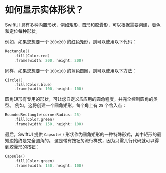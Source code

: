 如何显示实体形状？
===

SwiftUI 具有多种内置形状，例如矩形，圆形和胶囊形，可以根据需要创建，着色和定位每种形状。

例如，如果您想要一个 `200x200` 的红色矩形，则可以使用以下代码：

```swift
Rectangle()
    .fill(Color.red)
    .frame(width: 200, height: 200)
```

同样，如果您想要一个 `100x100` 的蓝色圆圈，则可以使用以下方法：

```swift
Circle()
    .fill(Color.blue)
    .frame(width: 100, height: 100)
```

圆角矩形有专用的形状，可让您自定义应应用的圆角程度，并完全控制圆角的类型。 例如，这将创建一个圆角矩形，每个角上有 `25` 个舍入点：

```swift
RoundedRectangle(cornerRadius: 25)
    .fill(Color.green)
    .frame(width: 150, height: 100)
```

最后，SwiftUI 提供 `Capsule()` 形状作为圆角矩形的一种特殊形式，其中矩形的最短边始终是完全圆角的。 这是带有按钮的流行样式，因为只需几行代码就可以得到胶囊形的按钮：

```swift
Capsule()
    .fill(Color.green)
    .frame(width: 150, height: 100)
```
